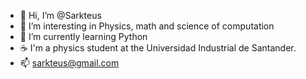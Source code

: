 - 👋 Hi, I’m @Sarkteus
- 👀 I’m interesting in Physics, math and science of computation
- 🌱 I’m currently learning Python
- ☕ I'm a physics student at the Universidad Industrial de Santander.
- 📫 sarkteus@gmail.com

<!---
Sarkteus/Sarkteus is a ✨ special ✨ repository because its `README.md` (this file) appears on your GitHub profile.
You can click the Preview link to take a look at your changes.
--->
